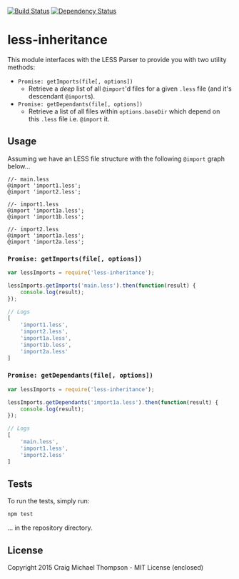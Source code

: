 [![Build Status](https://travis-ci.org/Craga89/less-inheritance.svg)](https://travis-ci.org/Craga89/less-inheritance)
[![Dependency Status](https://david-dm.org/craga89/less-inheritance.svg)](https://david-dm.org/craga89/less-inheritance)


# less-inheritance
This module interfaces with the LESS Parser to provide you with two utility methods:

* `Promise: getImports(file[, options])`
	* Retrieve a *deep* list of all `@import`'d files for a given `.less` file (and it's descendant `@import`s).
* `Promise: getDependants(file[, options])`
	* Retrieve a list of all files within `options.baseDir` which depend on this `.less` file i.e. `@import` it.

## Usage
Assuming we have an LESS file structure with the following `@import` graph below...
```less
//- main.less 
@import 'import1.less';
@import 'import2.less';

//- import1.less
@import 'import1a.less';
@import 'import1b.less';

//- import2.less
@import 'import1a.less';
@import 'import2a.less';
```

### `Promise: getImports(file[, options])`
```javascript
var lessImports = require('less-inheritance');

lessImports.getImports('main.less').then(function(result) {
	console.log(result);
});

// Logs
[
	'import1.less',
	'import2.less',
	'import1a.less',
	'import1b.less',
	'import2a.less'
]
```

### `Promise: getDependants(file[, options])`
```javascript
var lessImports = require('less-inheritance');

lessImports.getDependants('import1a.less').then(function(result) {
	console.log(result);
});

// Logs
[
	'main.less', 
	'import1.less', 
	'import2.less'
]
```


## Tests
To run the tests, simply run:
```javascript
npm test
```
... in the repository directory.


## License
Copyright 2015 Craig Michael Thompson - MIT License (enclosed)
